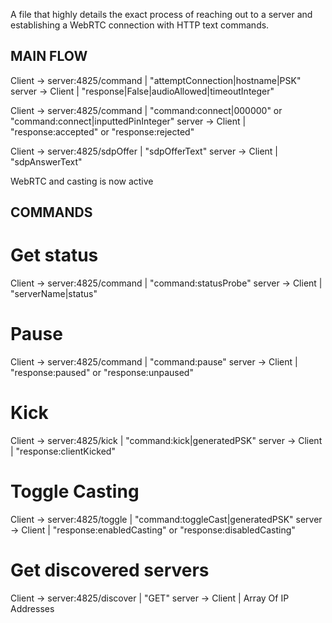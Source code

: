 A file that highly details the exact process of reaching out to a server and establishing a WebRTC connection with HTTP text commands.

## MAIN FLOW

Client -> server:4825/command | "attemptConnection|hostname|PSK"
server -> Client      | "response|False|audioAllowed|timeoutInteger"

Client -> server:4825/command | "command:connect|000000" or "command:connect|inputtedPinInteger"
server -> Client      | "response:accepted" or "response:rejected"

Client -> server:4825/sdpOffer | "sdpOfferText"
server -> Client      | "sdpAnswerText"

WebRTC and casting is now active

## COMMANDS

# Get status
Client -> server:4825/command | "command:statusProbe"
server -> Client      | "serverName|status"

# Pause
Client -> server:4825/command | "command:pause"
server -> Client      | "response:paused" or "response:unpaused"

# Kick
Client -> server:4825/kick | "command:kick|generatedPSK"
server -> Client      | "response:clientKicked"

# Toggle Casting
Client -> server:4825/toggle | "command:toggleCast|generatedPSK"
server -> Client      | "response:enabledCasting" or "response:disabledCasting"

# Get discovered servers
Client -> server:4825/discover | "GET"
server -> Client      | Array Of IP Addresses